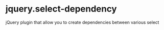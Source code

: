 # jquery.select-dependency
jQuery plugin that allow you to create dependencies between various select
